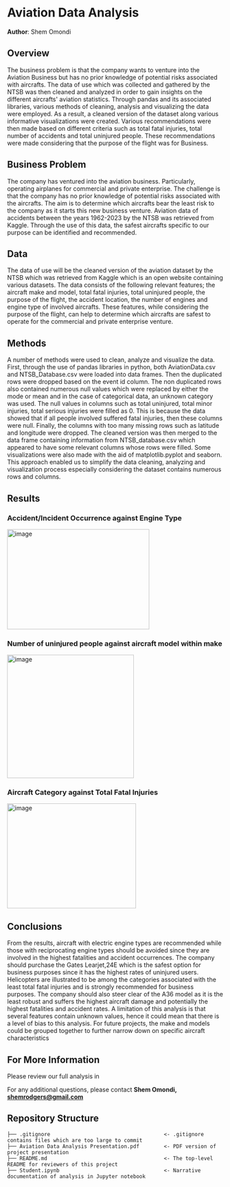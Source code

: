# Aviation Data Analysis

**Author**: Shem Omondi

## Overview

The business problem is that the company wants to venture into the Aviation Business but has no prior knowledge of potential risks associated with aircrafts. The data of use which was collected and gathered by the NTSB was then cleaned and analyzed in order to gain insights on the different aircrafts' aviation statistics. Through pandas and its associated libraries, various methods of cleaning, analysis and visualizing the data were employed. As a result, a cleaned version of the dataset along various informative visualizations were created. Various recommendations were then made based on different criteria such as total fatal injuries, total number of accidents and total uninjured people. These recommendations were made considering that the purpose of the flight was for Business.

## Business Problem

The company has ventured into the aviation business. Particularly, operating airplanes for commercial and private enterprise.
The challenge is that the company has no prior knowledge of potential risks associated with the aircrafts.
The aim is to determine which aircrafts bear the least risk to the company as it starts this new business venture.
Aviation data of accidents between the years 1962-2023 by the NTSB was retrieved from Kaggle.
Through the use of this data, the safest aircrafts specific to our purpose can be identified and recommended.

## Data

The data of use will be the cleaned version of the aviation dataset by the NTSB which was retrieved from Kaggle which is an open website containing various datasets.
The data consists of the following relevant features; the aircraft make and model, total fatal injuries, total uninjured people, the purpose of the flight, the accident location, the number of engines and engine type of involved aircrafts.
These features, while considering the purpose of the flight, can help to determine which aircrafts are safest to operate for the commercial and private enterprise venture.

## Methods

A number of methods were used to clean, analyze and visualize the data.
First, through the use of pandas libraries in python, both AviationData.csv and NTSB_Database.csv were loaded into data frames.
Then the duplicated rows were dropped based on the event id column.
The non duplicated rows also contained numerous null values which were replaced by either the mode or mean and in the case of categorical data, an unknown category was used.
The null values in columns such as total uninjured, total minor injuries, total serious injuries were filled as 0. This is because the data showed that if all people involved suffered fatal injuries, then these columns were null.
Finally, the columns with too many missing rows such as latitude and longitude were dropped.
The cleaned version was then merged to the data frame containing information from NTSB_database.csv which appeared to have some relevant columns whose rows were filled.
Some visualizations were also made with the aid of matplotlib.pyplot and seaborn.
This approach enabled us to simplify the data cleaning, analyzing and visualization process especially considering the dataset contains numerous rows and columns.

## Results

### Accident/Incident Occurrence against Engine Type
<img width="331" height="233" alt="image" src="https://github.com/user-attachments/assets/c4f3141c-5b26-4346-ac7a-d31547f617bc" />



### Number of uninjured people against aircraft model within make 
<img width="295" height="287" alt="image" src="https://github.com/user-attachments/assets/cd438e31-e4fe-4e74-a988-b04edfca7758" />



### Aircraft Category against Total Fatal Injuries
<img width="300" height="244" alt="image" src="https://github.com/user-attachments/assets/54db4411-3015-4ca9-8ad7-bd83f2c31357" />



## Conclusions

From the results, aircraft with electric engine types are recommended while those with reciprocating engine types should be avoided since they are involved in the highest fatalities and accident occurrences.
The company should purchase the Gates Learjet,24E which is the safest option for business purposes since it has the highest rates of uninjured users.
Helicopters are illustrated to be among the categories associated with the least total fatal injuries and is strongly recommended for business purposes.
The company should also steer clear of the A36 model as it is the least robust and suffers the highest aircraft damage and potentially the highest fatalities and accident rates.
A limitation of this analysis is that several features contain unknown values, hence it could mean that there is a level of bias to this analysis.
For future projects, the make and models could be grouped together to further narrow down on specific aircraft characteristics

## For More Information

Please review our full analysis in

For any additional questions, please contact **Shem Omondi, shemrodgers@gmail.com**

## Repository Structure

```
├── .gitignore                                     <- .gitignore contains files which are too large to commit
├── Aviation Data Analysis Presentation.pdf        <- PDF version of project presentation
├── README.md                                      <- The top-level README for reviewers of this project
├── Student.ipynb                                  <- Narrative documentation of analysis in Jupyter notebook
